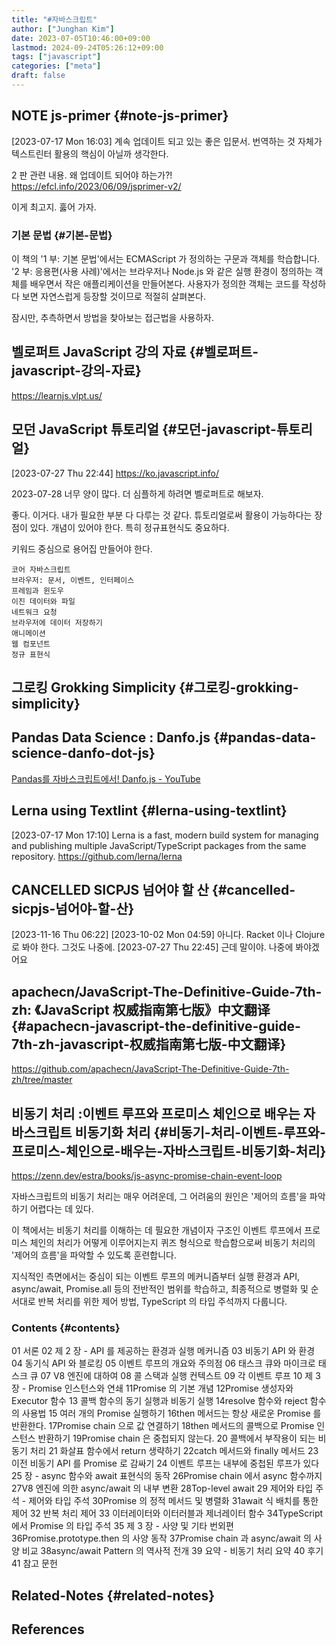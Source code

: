 ```yaml
---
title: "#자바스크립트"
author: ["Junghan Kim"]
date: 2023-07-05T10:46:00+09:00
lastmod: 2024-09-24T05:26:12+09:00
tags: ["javascript"]
categories: ["meta"]
draft: false
---
```


## NOTE js-primer {#note-js-primer}

<span class="timestamp-wrapper"><span class="timestamp">[2023-07-17 Mon 16:03]</span></span> 계속 업데이트 되고 있는 좋은 입문서. 번역하는 것 자체가 텍스트린터 활용의 핵심이 아닐까 생각한다.

2 판 관련 내용. 왜 업데이트 되어야 하는가?! <https://efcl.info/2023/06/09/jsprimer-v2/>

이게 최고지. 훓어 가자.


### 기본 문법 {#기본-문법}



이 책의 '1 부: 기본 문법'에서는 ECMAScript 가 정의하는 구문과 객체를 학습합니다. '2 부: 응용편(사용 사례)'에서는 브라우저나 Node.js 와 같은 실행 환경이 정의하는 객체를 배우면서 작은 애플리케이션을 만들어본다. 사용자가 정의한 객체는 코드를 작성하다 보면 자연스럽게 등장할 것이므로 적절히 살펴본다.

잠시만, 추측하면서 방법을 찾아보는 접근법을 사용하자.


## 벨로퍼트 JavaScript 강의 자료 {#벨로퍼트-javascript-강의-자료}

<https://learnjs.vlpt.us/>


## 모던 JavaScript 튜토리얼 {#모던-javascript-튜토리얼}

<span class="timestamp-wrapper"><span class="timestamp">[2023-07-27 Thu 22:44]</span></span> <https://ko.javascript.info/>

2023-07-28 너무 양이 많다. 더 심플하게 하려면 벨로퍼트로 해보자.

좋다. 이거다. 내가 필요한 부분 다 다루는 것 같다. 튜토리얼로써 활용이 가능하다는 장점이 있다. 개념이 있어야 한다. 특히 정규표현식도 중요하다.

키워드 중심으로 용어집 만들어야 한다.

```text
코어 자바스크립트
브라우저: 문서, 이벤트, 인터페이스
프레임과 윈도우
이진 데이터와 파일
네트워크 요청
브라우저에 데이터 저장하기
애니메이션
웹 컴포넌트
정규 표현식
```


## 그로킹 Grokking Simplicity {#그로킹-grokking-simplicity}


## Pandas Data Science : Danfo.js {#pandas-data-science-danfo-dot-js}

[Pandas를 자바스크립트에서! Danfo.js - YouTube](https://youtu.be/rPCgsu0bcM4)


## Lerna using Textlint {#lerna-using-textlint}

<span class="timestamp-wrapper"><span class="timestamp">[2023-07-17 Mon 17:10] </span></span> Lerna is a fast, modern build system for managing and publishing multiple JavaScript/TypeScript packages from the same repository. <https://github.com/lerna/lerna>


## CANCELLED SICPJS 넘어야 할 산 {#cancelled-sicpjs-넘어야-할-산}

<span class="timestamp-wrapper"><span class="timestamp">[2023-11-16 Thu 06:22]</span></span> <span class="timestamp-wrapper"><span class="timestamp">[2023-10-02 Mon 04:59] </span></span> 아니다. Racket 이나 Clojure 로 봐야 한다. 그것도 나중에. <span class="timestamp-wrapper"><span class="timestamp">[2023-07-27 Thu 22:45] </span></span> 근데 말이야. 나중에 봐야겠어요


## apachecn/JavaScript-The-Definitive-Guide-7th-zh: 《JavaScript 权威指南第七版》中文翻译 {#apachecn-javascript-the-definitive-guide-7th-zh-javascript-权威指南第七版-中文翻译}

<https://github.com/apachecn/JavaScript-The-Definitive-Guide-7th-zh/tree/master>


## 비동기 처리 :이벤트 루프와 프로미스 체인으로 배우는 자바스크립트 비동기화 처리 {#비동기-처리-이벤트-루프와-프로미스-체인으로-배우는-자바스크립트-비동기화-처리}

<https://zenn.dev/estra/books/js-async-promise-chain-event-loop>

자바스크립트의 비동기 처리는 매우 어려운데, 그 어려움의 원인은 '제어의 흐름'을 파악하기 어렵다는 데 있다.

이 책에서는 비동기 처리를 이해하는 데 필요한 개념이자 구조인 이벤트 루프에서 프로미스 체인의 처리가 어떻게 이루어지는지 퀴즈 형식으로 학습함으로써 비동기 처리의 '제어의 흐름'을 파악할 수 있도록 훈련합니다.

지식적인 측면에서는 중심이 되는 이벤트 루프의 메커니즘부터 실행 환경과 API, async/await, Promise.all 등의 전반적인 범위를 학습하고, 최종적으로 병렬화 및 순서대로 반복 처리를 위한 제어 방법, TypeScript 의 타입 주석까지 다룹니다.


### Contents {#contents}

01 서론 02 제 2 장 - API 를 제공하는 환경과 실행 메커니즘 03 비동기 API 와 환경 04 동기식 API 와 블로킹 05 이벤트 루프의 개요와 주의점 06 태스크 큐와 마이크로 태스크 큐 07 V8 엔진에 대하여 08 콜 스택과 실행 컨텍스트 09 각 이벤트 루프 10 제 3 장 - Promise 인스턴스와 연쇄 11Promise 의 기본 개념 12Promise 생성자와 Executor 함수 13 콜백 함수의 동기 실행과 비동기 실행 14resolve 함수와 reject 함수의 사용법 15 여러 개의 Promise 실행하기 16then 메서드는 항상 새로운 Promise 를 반환한다. 17Promise chain 으로 값 연결하기 18then 메서드의 콜백으로 Promise 인스턴스 반환하기 19Promise chain 은 중첩되지 않는다. 20 콜백에서 부작용이 되는 비동기 처리 21 화살표 함수에서 return 생략하기 22catch 메서드와 finally 메서드 23 이전 비동기 API 를 Promise 로 감싸기 24 이벤트 루프는 내부에 중첩된 루프가 있다 25 장 - async 함수와 await 표현식의 동작 26Promise chain 에서 async 함수까지 27V8 엔진에 의한 async/await 의 내부 변환 28Top-level await 29 제어와 타입 주석 - 제어와 타입 주석 30Promise 의 정적 메서드 및 병렬화 31await 식 배치를 통한 제어 32 반복 처리 제어 33 이터레이터와 이터러블과 제너레이터 함수 34TypeScript 에서 Promise 의 타입 주석 35 제 3 장 - 사양 및 기타 번외편 36Promise.prototype.then 의 사양 동작 37Promise chain 과 async/await 의 사양 비교 38async/await Pattern 의 역사적 전개 39 요약 - 비동기 처리 요약 40 후기 41 참고 문헌


## Related-Notes {#related-notes}

## References

<style>.csl-entry{text-indent: -1.5em; margin-left: 1.5em;}</style><div class="csl-bib-body">
</div>
